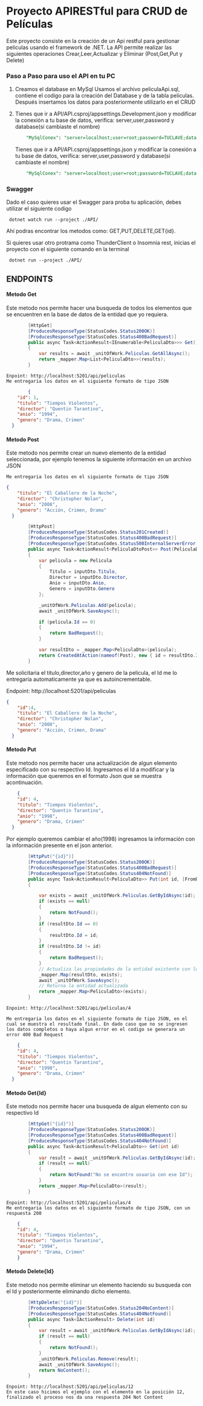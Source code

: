 # Proyecto APIRESTful para CRUD de Películas

Este proyecto consiste en la creación de un Api restful para gestionar peliculas usando el framework de .NET. La API permite realizar las siguientes operaciones Crear,Leer,Actualizar y Eliminar (Post,Get,Put y Delete)

### Paso a Paso para uso el API en tu PC

1. Creamos el database en MySql 
    Usamos el archivo peliculaApi.sql, contiene el codigo para la creación del Database y de la tabla peliculas. Después insertamos los datos para posteriormente utilizarlo en el CRUD

2. Tienes que ir a API/API.csproj/appsettings.Development.json y modificar la        conexión a tu base de datos, verifica: server,user,password y database(si cambiaste el nombre)
    ```sql
        "MySqlConex": "server=localhost;user=root;password=TUCLAVE;database=peliculaapi;"
    ```
    Tienes que ir a API/API.csproj/appsettings.json y modificar la conexión a tu base de datos, verifica: server,user,password y database(si cambiaste el nombre)
    ```sql
        "MySqlConex": "server=localhost;user=root;password=TUCLAVE;database=peliculaapi;"
    ```

### Swagger

Dado el caso quieres usar el Swagger para proba tu aplicación, debes utilizar el siguiente codigo

```dotnet
 dotnet watch run --project ./API/
```
Ahí podras encontrar los metodos como: GET,PUT,DELETE,GET{id}.

Si quieres usar otro protrama como ThunderClient o Insomnia rest, inicias el proyecto con el siguiente comando en la terminal

```dotnet
 dotnet run --project ./API/
```


## ENDPOINTS

#### Metodo Get

Este metodo nos permite hacer una busqueda de todos los elementos que se encuentren en la base de datos de la entidad que yo requiera.

```c#
        [HttpGet]
        [ProducesResponseType(StatusCodes.Status200OK)]
        [ProducesResponseType(StatusCodes.Status400BadRequest)]
        public async Task<ActionResult<IEnumerable<PeliculaDto>>> Get()
        {
            var results = await _unitOfWork.Peliculas.GetAllAsync();
            return _mapper.Map<List<PeliculaDto>>(results);
        }
```
    Enpoint: http://localhost:5201/api/peliculas
    Me entregaria los datos en el siguiente formato de tipo JSON
```json
        {
    "id": 1,
    "titulo": "Tiempos Violentos",
    "director": "Quentin Tarantino",
    "anio": "1994",
    "genero": "Drama, Crimen"
  }
```

#### Metodo Post

Este metodo nos permite crear un nuevo elemento de la entidad seleccionada, por ejemplo tenemos la siguiente información en un archivo JSON

    Me entregaria los datos en el siguiente formato de tipo JSON
```json
{
    "titulo": "El Caballero de la Noche",
    "director": "Christopher Nolan",
    "anio": "2008",
    "genero": "Acción, Crimen, Drama"
  }
```
```c#
        [HttpPost]
        [ProducesResponseType(StatusCodes.Status201Created)]
        [ProducesResponseType(StatusCodes.Status400BadRequest)]
        [ProducesResponseType(StatusCodes.Status500InternalServerError)]
        public async Task<ActionResult<PeliculaDtoPost>> Post(PeliculaDtoPost inputDto)
        {
            var pelicula = new Pelicula
            {
                Titulo = inputDto.Titulo,
                Director = inputDto.Director,
                Anio = inputDto.Anio,
                Genero = inputDto.Genero
            };

            _unitOfWork.Peliculas.Add(pelicula);
            await _unitOfWork.SaveAsync();

            if (pelicula.Id == 0)
            {
                return BadRequest();
            }

            var resultDto = _mapper.Map<PeliculaDto>(pelicula);
            return CreatedAtAction(nameof(Post), new { id = resultDto.Id }, resultDto);
        }
```
Me solicitaria el titulo,director,año y genero de la pelicula, el Id me lo entregaría automaticamente ya que es autoincrementable.

Endpoint: http://localhost:5201/api/peliculas

```json
{
    "id":4,
    "titulo": "El Caballero de la Noche",
    "director": "Christopher Nolan",
    "anio": "2008",
    "genero": "Acción, Crimen, Drama"
  }
```

#### Metodo Put

Este metodo nos permite hacer una actualización de algun elemento especificado con su respectivo Id. Ingresamos el Id a modificar y la información que queremos en el formato Json que se muestra acontinuación.

```json
    {
    "id": 4,
    "titulo": "Tiempos Violentos",
    "director": "Quentin Tarantino",
    "anio": "1998",
    "genero": "Drama, Crimen"
  }
```
Por ejemplo queremos cambiar el año(1998) ingresamos la información con la información presente en el json anterior.

```c#
        [HttpPut("{id}")] 
        [ProducesResponseType(StatusCodes.Status200OK)]
        [ProducesResponseType(StatusCodes.Status400BadRequest)]
        [ProducesResponseType(StatusCodes.Status404NotFound)]
        public async Task<ActionResult<PeliculaDto>> Put(int id, [FromBody] PeliculaDto resultDto)
        {

            var exists = await _unitOfWork.Peliculas.GetByIdAsync(id);
            if (exists == null)
            {
                return NotFound();
            }
            if (resultDto.Id == 0)
            {
                resultDto.Id = id;
            }
            if (resultDto.Id != id)
            {
                return BadRequest();
            }
            // Actualiza las propiedades de la entidad existente con los valores del resultDto
            _mapper.Map(resultDto, exists);
            await _unitOfWork.SaveAsync();
            // Returna la entidad actualizada
            return _mapper.Map<PeliculaDto>(exists);
        }
```
    Enpoint: http://localhost:5201/api/peliculas/4

    Me entregaria los datos en el siguiente formato de tipo JSON, en el cual se muestra el resultado final. En dado caso que no se ingresen los datos completos o haya algun error en el codigo se generara un error 400 Bad Request
```json
    {
    "id": 4,
    "titulo": "Tiempos Violentos",
    "director": "Quentin Tarantino",
    "anio": "1998",
    "genero": "Drama, Crimen"
  }
```

#### Metodo Get{Id}

Este metodo nos permite hacer una busqueda de algun elemento con su respectivo Id

```c#
        [HttpGet("{id}")]
        [ProducesResponseType(StatusCodes.Status200OK)]
        [ProducesResponseType(StatusCodes.Status400BadRequest)]
        [ProducesResponseType(StatusCodes.Status404NotFound)]
        public async Task<ActionResult<PeliculaDto>> Get(int id)
        {
            var result = await _unitOfWork.Peliculas.GetByIdAsync(id);
            if (result == null)
            {
                return NotFound("No se encontro usuario con ese Id");
            }
            return _mapper.Map<PeliculaDto>(result);
        }
```
    Enpoint: http://localhost:5201/api/peliculas/4
    Me entregaria los datos en el siguiente formato de tipo JSON, con un respuesta 200

```json
    {
    "id": 4,
    "titulo": "Tiempos Violentos",
    "director": "Quentin Tarantino",
    "anio": "1994",
    "genero": "Drama, Crimen"
    }
```
#### Metodo Delete{Id}

Este metodo nos permite eliminar un elemento haciendo su busqueda con el Id y posteriormente eliminando dicho elemento.

```c#
        [HttpDelete("{id}")]
        [ProducesResponseType(StatusCodes.Status204NoContent)]
        [ProducesResponseType(StatusCodes.Status404NotFound)]
        public async Task<IActionResult> Delete(int id)
        {
            var result = await _unitOfWork.Peliculas.GetByIdAsync(id);
            if (result == null)
            {
                return NotFound();
            }
            _unitOfWork.Peliculas.Remove(result);
            await _unitOfWork.SaveAsync();
            return NoContent();
        }
```
    Enpoint: http://localhost:5201/api/peliculas/12
    En este caso hicimos el ejemplo con el elemento en la posición 12, finalizado el proceso nos da una respuesta 204 Not Content
